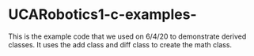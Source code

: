 # UCARobotics1-c-examples-

This is the example code that we used on 6/4/20 to demonstrate derived classes. It uses the add class and diff class to create the math class.
